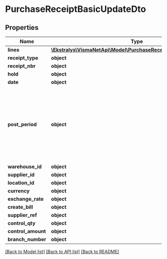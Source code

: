 # PurchaseReceiptBasicUpdateDto

## Properties
Name | Type | Description | Notes
------------ | ------------- | ------------- | -------------
**lines** | [**\Ekstralys\VismaNetApi\Model\PurchaseReceiptLineBasicUpdateDto[]**](PurchaseReceiptLineBasicUpdateDto.md) |  | [optional] 
**receipt_type** | **object** |  | [optional] 
**receipt_nbr** | **object** |  | [optional] 
**hold** | **object** |  | [optional] 
**date** | **object** |  | [optional] 
**post_period** | **object** | The financial period to which the transactions recorded in the document should be posted. Use the format MMYYYY. | [optional] 
**warehouse_id** | **object** |  | [optional] 
**supplier_id** | **object** |  | [optional] 
**location_id** | **object** |  | [optional] 
**currency** | **object** |  | [optional] 
**exchange_rate** | **object** |  | [optional] 
**create_bill** | **object** |  | [optional] 
**supplier_ref** | **object** |  | [optional] 
**control_qty** | **object** |  | [optional] 
**control_amount** | **object** |  | [optional] 
**branch_number** | **object** |  | [optional] 

[[Back to Model list]](../README.md#documentation-for-models) [[Back to API list]](../README.md#documentation-for-api-endpoints) [[Back to README]](../README.md)


